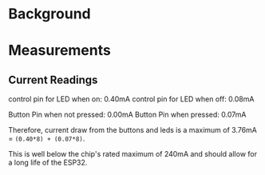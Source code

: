# Background


# Measurements

## Current Readings

control pin for LED when on: 0.40mA
control pin for LED when off: 0.08mA

Button Pin when not pressed: 0.00mA
Button Pin when pressed: 0.07mA

Therefore, current draw from the buttons and leds is a maximum of 3.76mA = `(0.40*8) + (0.07*8)`.

This is well below the chip's rated maximum of 240mA and should allow for a long life of the ESP32.
